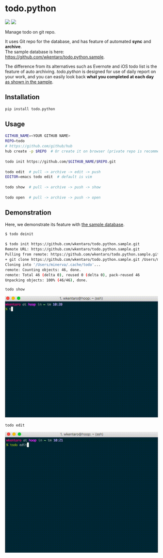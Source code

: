 # todo.python

[![](https://img.shields.io/pypi/v/todo.python.svg)](https://pypi.python.org/pypi/todo.python)
[![](https://travis-ci.org/wkentaro/todo.python.svg?branch=master)](https://travis-ci.org/wkentaro/todo.python)

Manage todo on git repo.

It uses Git repo for the database,
and has feature of automated **sync** and **archive**.  
The sample database is here: https://github.com/wkentaro/todo.python.sample.

The difference from its alternatives such as Evernote and iOS todo list
is the feature of auto archiving.
*todo.python* is designed for use of daily report on your work,
and you can easily look back **what you completed at each day**
[as shown in the sample](https://github.com/wkentaro/todo.python.sample/blob/master/2017/2017-10.md).


## Installation

```bash
pip install todo.python
```


## Usage


```bash
GITHUB_NAME=<YOUR GITHUB NAME>
REPO=todo
# https://github.com/github/hub
hub create -p $REPO  # Or create it on browser (private repo is recommended)

todo init https://github.com/$GITHUB_NAME/$REPO.git

todo edit  # pull -> archive -> edit -> push
EDITOR=emacs todo edit  # default is vim

todo show  # pull -> archive -> push -> show

todo open  # pull -> archive -> push -> open
```


## Demonstration

Here, we demonstrate its feature with [the sample database](https://github.com/wkentaro/todo.python.sample).

```bash
$ todo deinit

$ todo init https://github.com/wkentaro/todo.python.sample.git
Remote URL: https://github.com/wkentaro/todo.python.sample.git
Pulling from remote: https://github.com/wkentaro/todo.python.sample.git
+ git clone https://github.com/wkentaro/todo.python.sample.git /Users/minerva/.cache/todo
Cloning into '/Users/minerva/.cache/todo'...
remote: Counting objects: 46, done.
remote: Total 46 (delta 0), reused 0 (delta 0), pack-reused 46
Unpacking objects: 100% (46/46), done.
```

```bash
todo show
```

![](static/todo.show.gif)

```bash
todo edit
```

![](static/todo.edit.gif)
